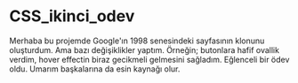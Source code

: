 # CSS_ikinci_odev
Merhaba bu projemde Google'ın 1998 senesindeki sayfasının klonunu oluşturdum. Ama bazı değişiklikler yaptım. Örneğin; butonlara hafif ovallik verdim, hover effectin biraz gecikmeli gelmesini sağladım. Eğlenceli bir ödev oldu. Umarım başkalarına da esin kaynağı olur.
